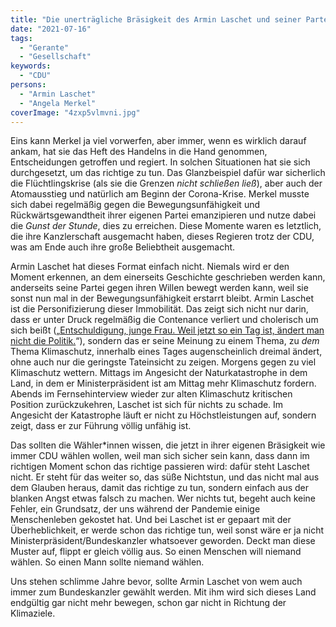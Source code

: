 ```yaml
---
title: "Die unerträgliche Bräsigkeit des Armin Laschet und seiner Partei"
date: "2021-07-16"
tags:
  - "Gerante"
  - "Gesellschaft"
keywords:
  - "CDU"
persons:
  - "Armin Laschet"
  - "Angela Merkel"
coverImage: "4zxp5vlmvni.jpg"
---
```


Eins kann Merkel ja viel vorwerfen, aber immer, wenn es wirklich darauf ankam, hat sie das Heft des Handelns in die Hand genommen, Entscheidungen getroffen und regiert. In solchen Situationen hat sie sich durchgesetzt, um das richtige zu tun. Das Glanzbeispiel dafür war sicherlich die Flüchtlingskrise (als sie die Grenzen _nicht schließen ließ_), aber auch der Atomausstieg und natürlich am Beginn der Corona-Krise. Merkel musste sich dabei regelmäßig gegen die Bewegungsunfähigkeit und Rückwärtsgewandtheit ihrer eigenen Partei emanzipieren und nutze dabei die _Gunst der Stunde_, dies zu erreichen. Diese Momente waren es letztlich, die ihre Kanzlerschaft ausgemacht haben, dieses Regieren trotz der CDU, was am Ende auch ihre große Beliebtheit ausgemacht.

Armin Laschet hat dieses Format einfach nicht. Niemals wird er den Moment erkennen, an dem einerseits Geschichte geschrieben werden kann, anderseits seine Partei gegen ihren Willen bewegt werden kann, weil sie sonst nun mal in der Bewegungsunfähigkeit erstarrt bleibt. Armin Laschet ist die Personifizierung dieser Immobilität. Das zeigt sich nicht nur darin, dass er unter Druck regelmäßig die Contenance verliert und cholerisch um sich beißt („[Entschuldigung, junge Frau. Weil jetzt so ein Tag ist, ändert man nicht die Politik.](https://twitter.com/patdiekmann/status/1415723306003668994)“), sondern das er seine Meinung zu einem Thema, zu _dem_ Thema Klimaschutz, innerhalb eines Tages augenscheinlich dreimal ändert, ohne auch nur die geringste Tateinsicht zu zeigen. Morgens gegen zu viel Klimaschutz wettern. Mittags im Angesicht der Naturkatastrophe in dem Land, in dem er Ministerpräsident ist am Mittag mehr Klimaschutz fordern. Abends im Fernsehinterview wieder zur alten Klimaschutz kritischen Position zurückzukehren, Laschet ist sich für nichts zu schade. Im Angesicht der Katastrophe läuft er nicht zu Höchstleistungen auf, sondern zeigt, dass er zur Führung völlig unfähig ist.

Das sollten die Wähler\*innen wissen, die jetzt in ihrer eigenen Bräsigkeit wie immer CDU wählen wollen, weil man sich sicher sein kann, dass dann im richtigen Moment schon das richtige passieren wird: dafür steht Laschet nicht. Er steht für das weiter so, das süße Nichtstun, und das nicht mal aus dem Glauben heraus, damit das richtige zu tun, sondern einfach aus der blanken Angst etwas falsch zu machen. Wer nichts tut, begeht auch keine Fehler, ein Grundsatz, der uns während der Pandemie einige Menschenleben gekostet hat. Und bei Laschet ist er gepaart mit der Überheblichkeit, er werde schon das richtige tun, weil sonst wäre er ja nicht Ministerpräsident/Bundeskanzler whatsoever geworden. Deckt man diese Muster auf, flippt er gleich völlig aus. So einen Menschen will niemand wählen. So einen Mann sollte niemand wählen.

Uns stehen schlimme Jahre bevor, sollte Armin Laschet von wem auch immer zum Bundeskanzler gewählt werden. Mit ihm wird sich dieses Land endgültig gar nicht mehr bewegen, schon gar nicht in Richtung der Klimaziele.
